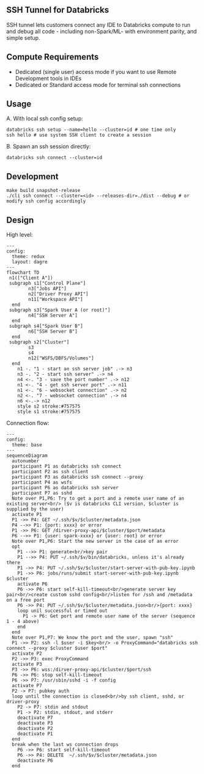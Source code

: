 ## SSH Tunnel for Databricks
SSH tunnel lets customers connect any IDE to Databricks compute to run and debug all code - including non-Spark/ML- with environment parity, and simple setup.

## Compute Requirements
- Dedicated (single user) access mode if you want to use Remote Development tools in IDEs
- Dedicated or Standard access mode for terminal ssh connections

## Usage
A. With local ssh config setup:
```shell
databricks ssh setup --name=hello --cluster=id # one time only
ssh hello # use system SSH client to create a session
```
B. Spawn an ssh session directly:
```shell
databricks ssh connect --cluster=id
```

## Development
```shell
make build snapshot-release
./cli ssh connect --cluster=<id> --releases-dir=./dist --debug # or modify ssh config accordingly
```

## Design

High level:
```mermaid
---
config:
  theme: redux
  layout: dagre
---
flowchart TD
 n1(["Client A"])
 subgraph s1["Control Plane"]
        n3["Jobs API"]
        n2["Driver Proxy API"]
        n11["Workspace API"]
  end
 subgraph s3["Spark User A (or root)"]
        n4["SSH Server A"]
  end
 subgraph s4["Spark User B"]
        n6["SSH Server B"]
  end
 subgraph s2["Cluster"]
        s3
        s4
        n12["WSFS/DBFS/Volumes"]
  end
    n1 -. "1 - start an ssh server job" .-> n3
    n3 -. "2 - start ssh server" .-> n4
    n4 <-. "3 - save the port number" .-> n12
    n1 <-. "4 - get ssh server port" .-> n11
    n1 <-. "6 - websocket connection" .-> n2
    n2 <-. "7 - websocket connection" .-> n4
    n6 <-.-> n12
    style s2 stroke:#757575
    style s1 stroke:#757575
```

Connection flow:
```mermaid
---
config:
  theme: base
---
sequenceDiagram
  autonumber
  participant P1 as databricks ssh connect
  participant P2 as ssh client
  participant P3 as databricks ssh connect --proxy
  participant P4 as wsfs
  participant P6 as databricks ssh server
  participant P7 as sshd
  Note over P1,P6: Try to get a port and a remote user name of an existing server<br/> ($v is databricks CLI version, $cluster is supplied by the user)
  activate P1
  P1 ->> P4: GET ~/.ssh/$v/$cluster/metadata.json
  P4 -->> P1: {port: xxxx} or error
  P1 ->> P6: GET /dirver-proxy-api/$cluster/$port/metadata
  P6 -->> P1: {user: spark-xxxx} or {user: root} or error
  Note over P1,P6: Start the new server in the case of an error
  opt
    P1 -->> P1: generate<br/>key pair
    P1 -->> P4: PUT ~/.ssh/$v/bin/databricks, unless it's already there
    P1 ->> P4: PUT ~/.ssh/$v/$cluster/start-server-with-pub-key.ipynb
    P1 ->> P6: jobs/runs/submit start-server-with-pub-key.ipynb $cluster
    activate P6
    P6 ->> P6: start self-kill-timeout<br/>generate server key pair<br/>create custom sshd config<br/>listen for /ssh and /metadata on a free port
    P6 ->> P4: PUT ~/.ssh/$v/$cluster/metadata.json<br/>{port: xxxx}
    loop unil successful or timed out
      P1 -> P6: Get port and remote user name of the server (sequence 1 - 4 above)
    end
  end
  Note over P1,P7: We know the port and the user, spawn "ssh"
  P1 ->> P2: ssh -l $user -i $key<br/> -o ProxyCommand="databricks ssh connect --proxy $cluster $user $port"
  activate P2
  P2 ->> P3: exec ProxyCommand
  activate P3
  P3 ->> P6: wss:/dirver-proxy-api/$cluster/$port/ssh
  P6 ->> P6: stop self-kill-timeout
  P6 ->> P7: /usr/sbin/sshd -i -f config
  activate P7
  P2 -> P7: pubkey auth
  loop until the connection is closed<br/>by ssh client, sshd, or driver-proxy
    P2 -> P7: stdin and stdout
    P1 -> P2: stdin, stdout, and stderr
    deactivate P7
    deactivate P3
    deactivate P2
    deactivate P1
  end
  break when the last ws connection drops
    P6 ->> P6: start self-kill-timeout
    P6 ->> P4: DELETE  ~/.ssh/$v/$cluster/metadata.json
    deactivate P6
  end
```
